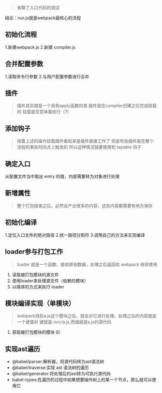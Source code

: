 > 省略了入口代码的调试

结论：run.js就是webpack最核心的流程
## 初始化流程
1.新建webpack.js
2.新建 compiler.js
## 合并配置参数
1.读取命令行参数
2.与用户配置参数进行合并
## 插件

> 插件其实就是一个具有apply函数的类
> 插件是在compiler创建之后完成挂载的
> 挂载是否意味着执行（?)

## 添加钩子
> 按着上述的操作挂载插件看起来是插件直接工作了
> 但是有些插件是在整个流程的某些时间点上触发的
> 所以这种情况就要使用到 tapable 钩子


## 确定入口
从配置文件当中取出 entry 的值，内部需要转为对象进行处理
## 新增属性
> 整个打包结束之后，必然会产出很多的内容，这些内容都需要有地方保存
## 初始化编译
1.定位入口文件的绝对路径
2.统一路径分割符
3.调用自己的方法来实现编译
## loader参与打包工作
> loader 就是一个函数，接收原始数据，处理之后返回给 webpack 继续使用
1. 读取被打包模块的源文件
2. 使用loader来处理源文件（依赖的模块）
3. 以降序的方式来执行 loader


## 模块编译实现（单模块）
> webpack找到a.js这个模块之后，就会对它进行处理，处理之后的内容就是一个键值对
> 键就是./src/a.js,而值就是a.js的源代码
1. 获取被打包模块的模块 ID


## 实现ast遍历
- @babel/parser:解析器，将源代码转为ast语法树
- @babel/traverse:实现 ast 语法树的遍历
- @babel/generator:将处理后的ast转为可执行源代码
- babel-types:在遍历的过程中如果想要操作树上的某一个节点，那么就可以使用它